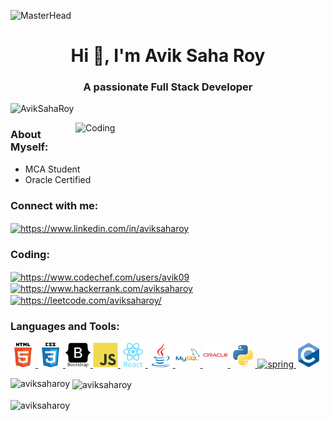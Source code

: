 ![MasterHead](https://www.wingstechsolutions.com/wp-content/uploads/2022/03/full-stack-development.gif)
<h1 align="center">Hi 👋, I'm Avik Saha Roy</h1>
<h3 align="center">A passionate Full Stack Developer</h3>


<p align="left"> <img src="https://komarev.com/ghpvc/?username=AvikSahaRoy&label=Profile%20views&color=0e75b6&style=flat" alt="AvikSahaRoy" /> </p>

<img align="right" alt="Coding" width="400" src="https://camo.githubusercontent.com/c1dcb74cc1c1835b1d716f5051499a2814c683c806b15f04b0eba492863703e9/68747470733a2f2f63646e2e6472696262626c652e636f6d2f75736572732f3733303730332f73637265656e73686f74732f363538313234332f6176656e746f2e676966" >

<h3>About Myself:</h3>
<ul>
  <li>MCA Student</li>
  <li>Oracle Certified</li>
</ul>

<h3 align="left">Connect with me:</h3>
<p align="left">
<a href="https://www.linkedin.com/in/aviksaharoy/" target="blank"><img align="center" src="https://raw.githubusercontent.com/rahuldkjain/github-profile-readme-generator/master/src/images/icons/Social/linked-in-alt.svg" alt="https://www.linkedin.com/in/aviksaharoy" height="30" width="40" /></a>
<h3 align="left">Coding:</h3>
<a href="https://www.codechef.com/users/avik09" target="blank"><img align="center" src="https://cdn.jsdelivr.net/npm/simple-icons@3.1.0/icons/codechef.svg" alt="https://www.codechef.com/users/avik09" height="30" width="40" /></a>
<a href="https://www.hackerrank.com/AvikSahaRoy" target="blank"><img align="center" src="https://raw.githubusercontent.com/rahuldkjain/github-profile-readme-generator/master/src/images/icons/Social/hackerrank.svg" alt="https://www.hackerrank.com/aviksaharoy" height="30" width="40" /></a>
<a href="https://leetcode.com/AvikSahaRoy/" target="blank"><img align="center" src="https://raw.githubusercontent.com/rahuldkjain/github-profile-readme-generator/master/src/images/icons/Social/leet-code.svg" alt="https://leetcode.com/aviksaharoy/" height="30" width="40" /></a>
</p>

<h3 align="left">Languages and Tools:</h3>
<p align="left"> <a href="https://getbootstrap.com" target="_blank" rel="noreferrer"> 
<img src="https://raw.githubusercontent.com/devicons/devicon/master/icons/html5/html5-original-wordmark.svg" alt="html5" width="40" height="40"/> </a> <a href="https://www.java.com" target="_blank" rel="noreferrer"> 
<img src="https://raw.githubusercontent.com/devicons/devicon/master/icons/css3/css3-original-wordmark.svg" alt="css3" width="40" height="40"/> </a> <a href="https://www.w3.org/html/" target="_blank" rel="noreferrer"> 
<img src="https://raw.githubusercontent.com/devicons/devicon/master/icons/bootstrap/bootstrap-plain-wordmark.svg" alt="bootstrap" width="40" height="40"/> </a> <a href="https://www.cprogramming.com/" target="_blank" rel="noreferrer"> 
<img src="https://raw.githubusercontent.com/devicons/devicon/master/icons/javascript/javascript-original.svg" alt="javascript" width="40" height="40"/> </a> <a href="https://www.mysql.com/" target="_blank" rel="noreferrer"> 
<img src="https://raw.githubusercontent.com/devicons/devicon/master/icons/react/react-original-wordmark.svg" alt="react" width="40" height="40"/> </a> <a href="https://spring.io/" target="_blank" rel="noreferrer"> 
<img src="https://raw.githubusercontent.com/devicons/devicon/master/icons/java/java-original.svg" alt="java" width="40" height="40"/> </a> <a href="https://developer.mozilla.org/en-US/docs/Web/JavaScript" target="_blank" rel="noreferrer">
<img src="https://raw.githubusercontent.com/devicons/devicon/master/icons/mysql/mysql-original-wordmark.svg" alt="mysql" width="40" height="40"/> </a> <a href="https://www.oracle.com/" target="_blank" rel="noreferrer"> 
<img src="https://raw.githubusercontent.com/devicons/devicon/master/icons/oracle/oracle-original.svg" alt="oracle" width="40" height="40"/> </a> <a href="https://www.python.org" target="_blank" rel="noreferrer"> 
<img src="https://raw.githubusercontent.com/devicons/devicon/master/icons/python/python-original.svg" alt="python" width="40" height="40"/> </a> <a href="https://reactjs.org/" target="_blank" rel="noreferrer">
<img src="https://www.vectorlogo.zone/logos/springio/springio-icon.svg" alt="spring" width="40" height="40"/> 
<img src="https://raw.githubusercontent.com/devicons/devicon/master/icons/c/c-original.svg" alt="c" width="40" height="40"/> </a> <a href="https://www.w3schools.com/css/" target="_blank" rel="noreferrer"> 
</a> </p>

<p><img align="left" src="https://github-readme-stats.vercel.app/api/top-langs?username=aviksaharoy&show_icons=true&locale=en&layout=compact" alt="aviksaharoy" /></p>

<p>&nbsp;<img align="center" src="https://github-readme-stats.vercel.app/api?username=aviksaharoy&show_icons=true&locale=en" alt="aviksaharoy" /></p>

<p><img align="center" src="https://github-readme-streak-stats.herokuapp.com/?user=aviksaharoy&" alt="aviksaharoy" /></p>
